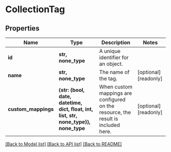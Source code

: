 # CollectionTag


## Properties
Name | Type | Description | Notes
------------ | ------------- | ------------- | -------------
**id** | **str, none_type** | A unique identifier for an object. | 
**name** | **str, none_type** | The name of the tag. | [optional] [readonly] 
**custom_mappings** | **{str: (bool, date, datetime, dict, float, int, list, str, none_type)}, none_type** | When custom mappings are configured on the resource, the result is included here. | [optional] [readonly] 

[[Back to Model list]](../../README.md#documentation-for-models) [[Back to API list]](../../README.md#documentation-for-api-endpoints) [[Back to README]](../../README.md)


